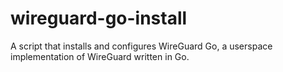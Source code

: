 # wireguard-go-install
A script that installs and configures WireGuard Go, a userspace implementation of WireGuard written in Go.
